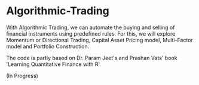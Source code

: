 # Algorithmic-Trading
With Algorithmic Trading, we can automate the buying and selling of financial instruments using predefined rules. For this, we will explore Momentum or Directional Trading, Capital Asset Pricing model, Multi-Factor model and Portfolio Construction.


The code is partly based on Dr. Param Jeet's and Prashan Vats' book 'Learning Quantitative Finance with R'.

(In Progress)
